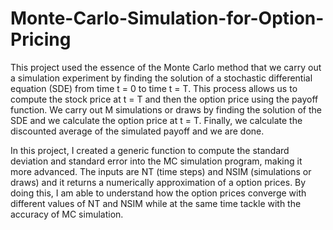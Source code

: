 # Monte-Carlo-Simulation-for-Option-Pricing

This project used the essence of the Monte Carlo method that we carry out a simulation experiment by finding the solution of a stochastic differential equation (SDE) from time t = 0 to time t = T. This process allows us to compute the stock price at t = T and then the option price using the payoff function. We carry out M simulations or draws by finding the solution of the SDE and we calculate the option price at t = T. Finally, we calculate the discounted average of the simulated payoff and we are done.

In this project, I created a generic function to compute the standard deviation and standard error into the MC simulation program, making it more advanced. The inputs are NT (time steps) and NSIM (simulations or draws) and it returns a numerically approximation of a option prices. By doing this, I am able to understand how the option prices converge with different values of NT and NSIM while at the same time tackle with the accuracy of MC simulation. 
